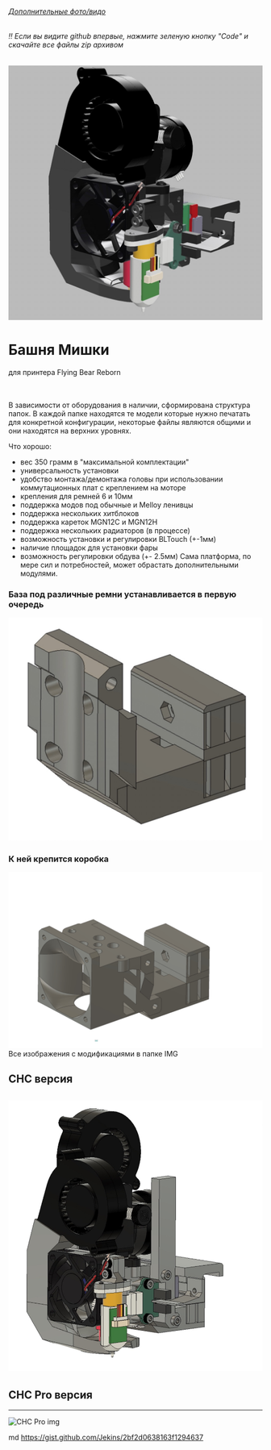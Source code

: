 ###### [Дополнительные фото/видо](https://t.me/BearTowerRu)
###### ‼️ Если вы видите github впервые, нажмите зеленую кнопку "Code" и скачайте все файлы zip архивом 

![BearTower img](https://github.com/pavluchenkor/BearTower/blob/master/IMG/BearTower.jpeg)

# Башня Мишки
для принтера Flying Bear Reborn

 </br>
 </br>
 В зависимости от оборудования в наличии, сформирована структура папок.
 В каждой папке находятся те модели которые нужно печатать для конкретной конфигурации, некоторые файлы являются общими и они находятся на верхних уровнях.
 
 Что хорошо:
 - вес 350 грамм в "максимальной комплектации"
 - универсальность установки
 - удобство монтажа/демонтажа головы при использовании коммутационных плат с креплением на моторе
 - крепления для ремней 6 и 10мм
 - поддержка модов под обычные и Melloy ленивцы
 - поддержка нескольких хитблоков 
 - поддержка кареток MGN12C и MGN12H
 - поддержка нескольких радиаторов (в процессе) 
 - возможность установки и регулировки BLTouch (+-1мм)
 - наличие площадок для установки фары
 - возможность регулировки обдува (+- 2.5мм)
 Сама платформа, по мере сил и потребностей, может обрастать дополнительными модулями.

### База под различные ремни устанавливается в первую очередь
![Base img](https://github.com/pavluchenkor/BearTower/blob/master/IMG/img_2022_09_14_14_07_18.jpeg)
</br>
### К ней крепится коробка
![Base img](https://github.com/pavluchenkor/BearTower/blob/master/IMG/img_2022-09-03_19_47_07_png.jpeg)
</br>
Все изображения с модификациями в папке IMG

##  CHC версия  
###
![CHC img](https://github.com/pavluchenkor/BearTower/blob/master/IMG/CHC/img_2022_09_05_23_51_02_png_png.jpeg)
---
##  CHC Pro версия
---
![CHC Pro img](https://github.com/pavluchenkor/BearTower/blob/master/IMG/CH%D0%A1_Pro/img_2022_09_06_00_27_13_png.jpeg)

md
 https://gist.github.com/Jekins/2bf2d0638163f1294637
